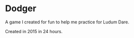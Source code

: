 # Dodger

A game I created for fun to help me practice for Ludum Dare.

Created in 2015 in 24 hours.
